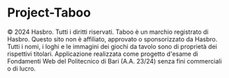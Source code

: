 # Project-Taboo
© 2024 Hasbro. Tutti i diritti riservati. Taboo è un marchio registrato di Hasbro. Questo sito non è affiliato, approvato o sponsorizzato da Hasbro. Tutti i nomi, i loghi e le immagini dei giochi da tavolo sono di proprietà dei rispettivi titolari. Applicazione realizzata come progetto d&apos;esame di Fondamenti Web del Politecnico di Bari (A.A. 23/24) senza fini commerciali o di lucro.
